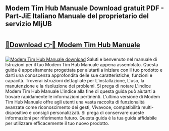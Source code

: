 ## Modem Tim Hub Manuale Download gratuit PDF - Part-JiE Italiano Manuale del proprietario del servizio MIjUB

# <h2><a href="http://dfco3u.blite.top/?on=Modem+Tim+Hub+Manuale">🔗Download 👉🔴 Modem Tim Hub Manuale</a></h2>

[![Modem Tim Hub Manuale download](https://i.imgur.com/lujVjoI.png)](http://dfco3u.blite.top/?on=Modem+Tim+Hub+Manuale)
Saluti e benvenuto nel manuale di Istruzioni per il tuo Modem Tim Hub Manuale appena assemblato. Questa guida è appositamente progettata per aiutarti a iniziare con il tuo prodotto e darti una conoscenza approfondita delle sue caratteristiche, funzioni e capacità. Troverai istruzioni dettagliate per L'installazione, L'uso, la manutenzione e la risoluzione dei problemi. Si prega di notare L'indice Modem Tim Hub Manuale L'indice alla fine di questa guida può aiutarti a trovare rapidamente le informazioni pertinenti. L'ultima versione di Modem Tim Hub Manuale offre agli utenti una vasta raccolta di funzionalità avanzate come riconoscimento dei gesti, Vivavoce, compatibilità multi-dispositivo e consigli personalizzati. Si prega di conservare queste informazioni per riferimento futuro. Questa guida è la tua guida affidabile per utilizzare efficacemente il tuo nuovo prodotto.
